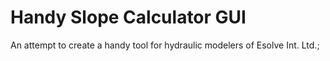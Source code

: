 # Handy Slope Calculator GUI
 An attempt to create a handy tool for hydraulic modelers of Esolve Int. Ltd.; 
